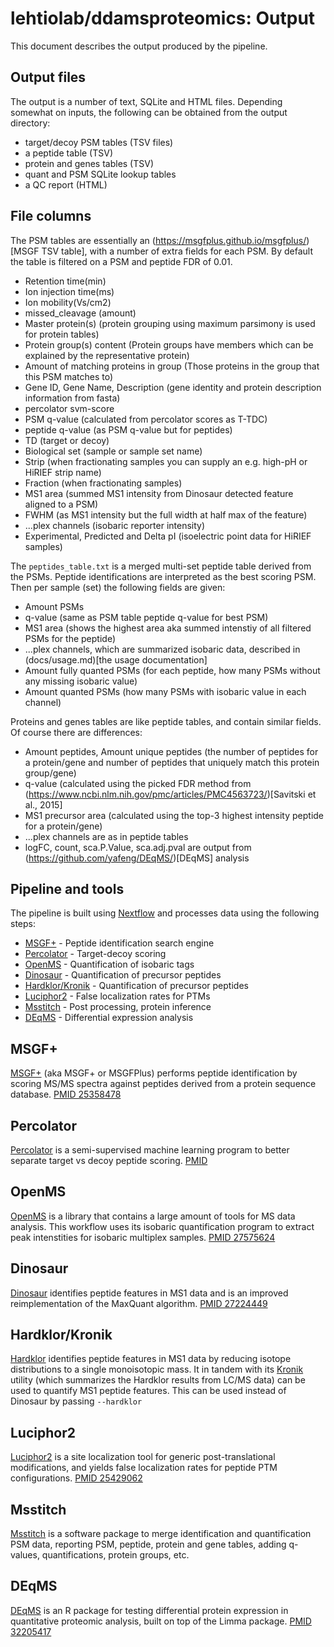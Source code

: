 # lehtiolab/ddamsproteomics: Output

This document describes the output produced by the pipeline. 

## Output files
The output is a number of text, SQLite and HTML files. Depending somewhat on inputs, the following can be obtained from the output directory:

* target/decoy PSM tables (TSV files)
* a peptide table (TSV)
* protein and genes tables (TSV)
* quant and PSM SQLite lookup tables
* a QC report (HTML)


## File columns
The PSM tables are essentially an (https://msgfplus.github.io/msgfplus/)[MSGF TSV table], with a number of extra fields for each PSM. By default the
table is filtered on a PSM and peptide FDR of 0.01.

* Retention time(min)
* Ion injection time(ms)
* Ion mobility(Vs/cm2)
* missed_cleavage (amount)
* Master protein(s) (protein grouping using maximum parsimony is used for protein tables)
* Protein group(s) content (Protein groups have members which can be explained by the representative protein)
* Amount of matching proteins in group (Those proteins in the group that this PSM matches to)
* Gene ID, Gene Name, Description (gene identity and protein description information from fasta)
* percolator svm-score
* PSM q-value (calculated from percolator scores as T-TDC)
* peptide q-value (as PSM q-value but for peptides)
* TD (target or decoy)
* Biological set (sample or sample set name)
* Strip (when fractionating samples you can supply an e.g. high-pH or HiRIEF strip name)
* Fraction (when fractionating samples)
* MS1 area (summed MS1 intensity from Dinosaur detected feature aligned to a PSM)
* FWHM (as MS1 intensity but the full width at half max of the feature)
* ...plex channels (isobaric reporter intensity)
* Experimental, Predicted and Delta pI (isoelectric point data for HiRIEF samples)


The `peptides_table.txt` is a merged multi-set peptide table derived from the PSMs. Peptide identifications are interpreted as the best scoring PSM. Then per sample (set) the following fields are given:

* Amount PSMs
* q-value (same as PSM table peptide q-value for best PSM)
* MS1 area (shows the highest area aka summed intenstiy of all filtered PSMs for the peptide)
* ...plex channels, which are summarized isobaric data, described in (docs/usage.md)[the usage documentation]
* Amount fully quanted PSMs (for each peptide, how many PSMs without any missing isobaric value)
* Amount quanted PSMs (how many PSMs with isobaric value in each channel)


Proteins and genes tables are like peptide tables, and contain similar fields. Of course there are differences:

* Amount peptides, Amount unique peptides (the number of peptides for a protein/gene and number of peptides that uniquely match this protein group/gene)
* q-value (calculated using the picked FDR method from (https://www.ncbi.nlm.nih.gov/pmc/articles/PMC4563723/)[Savitski et al., 2015]
* MS1 precursor area (calculated using the top-3 highest intensity peptide for a protein/gene)
* ...plex channels are as in peptide tables
* logFC, count, sca.P.Value, sca.adj.pval are output from (https://github.com/yafeng/DEqMS/)[DEqMS] analysis


## Pipeline and tools 
The pipeline is built using [Nextflow](https://www.nextflow.io/)
and processes data using the following steps:

* [MSGF+](#msgf) - Peptide identification search engine
* [Percolator](#percolator) - Target-decoy scoring
* [OpenMS](#openms) - Quantification of isobaric tags
* [Dinosaur](#dinosaur) - Quantification of precursor peptides
* [Hardklor/Kronik](#hardklor) - Quantification of precursor peptides
* [Luciphor2](#luciphor2) - False localization rates for PTMs
* [Msstitch](#msstitch) - Post processing, protein inference
* [DEqMS](#deqms) - Differential expression analysis

## MSGF+
[MSGF+](https://omics.pnl.gov/software/ms-gf) (aka MSGF+ or MSGFPlus) performs peptide identification by scoring MS/MS spectra against peptides derived from a protein sequence database. [PMID 25358478](https://pubmed.ncbi.nlm.nih.gov/25358478/)


## Percolator
[Percolator](http://percolator.ms/) is a semi-supervised machine learning program to better separate target vs decoy peptide scoring. [PMID ](https://pubmed.ncbi.nlm.nih.gov/17952086/)


## OpenMS
[OpenMS](http://www.openms.de/) is a library that contains a large amount of tools for MS data analysis. This workflow uses its isobaric quantification program to extract peak intenstities for isobaric multiplex samples. [PMID 27575624](https://pubmed.ncbi.nlm.nih.gov/27575624/)


## Dinosaur
[Dinosaur](https://github.com/fickludd/dinosaur) identifies peptide features in MS1 data and is an improved reimplementation of the MaxQuant algorithm. [PMID 27224449](https://pubmed.ncbi.nlm.nih.gov/27224449/)


## Hardklor/Kronik
[Hardklor](https://proteome.gs.washington.edu/software/hardklor/) identifies peptide features in MS1 data by reducing isotope distributions to a single monoisotopic mass. It in tandem with its [Kronik](https://github.com/mhoopmann/kronik) utility (which summarizes the Hardklor results from LC/MS data) can be used to quantify MS1 peptide features. This can be used instead of Dinosaur by passing `--hardklor`


## Luciphor2
[Luciphor2](https://github.com/dfermin/lucxor) is a site localization tool for generic post-translational modifications, and yields false localization rates for peptide PTM configurations. [PMID 25429062](https://pubmed.ncbi.nlm.nih.gov/25429062/)


## Msstitch
[Msstitch](https://github.com/lehtiolab/msstitch) is a software package to merge identification and quantification PSM data, reporting PSM, peptide, protein and gene tables, adding q-values, quantifications, protein groups, etc. 


## DEqMS
[DEqMS](https://github.com/yafeng/deqms) is an R package for testing differential protein expression in quantitative proteomic analysis, built on top of the Limma package. [PMID 32205417](https://pubmed.ncbi.nlm.nih.gov/32205417/)

